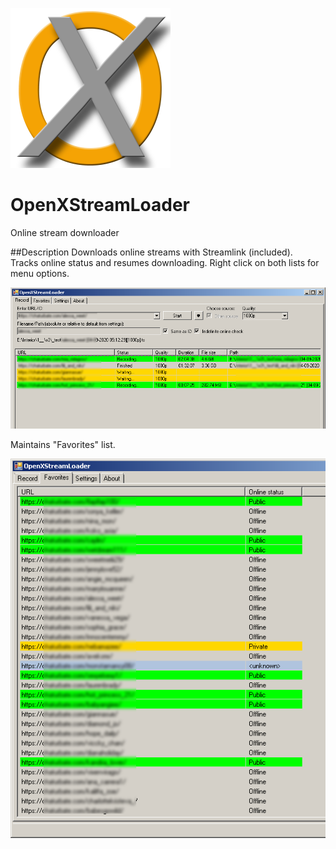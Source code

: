 ![Alt text](/OX256.png?raw=true "Logo")
# OpenXStreamLoader
Online stream downloader

##Description
Downloads online streams with Streamlink (included).\
Tracks online status and resumes downloading.
Right click on both lists for menu options.

![Alt text](/Main%20window%20blured.png?raw=true "Main window")

Maintains "Favorites" list.

![Alt text](/Favorites%20blured.png?raw=true "Favorites")
